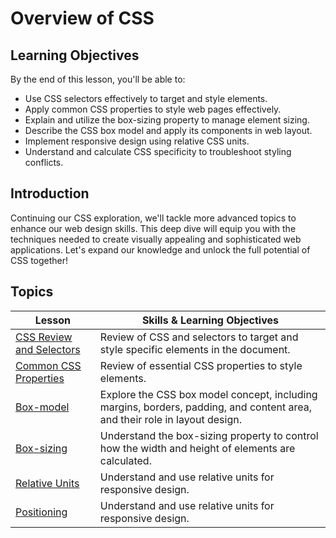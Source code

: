 # Overview of CSS

## Learning Objectives

By the end of this lesson, you'll be able to:

- Use CSS selectors effectively to target and style elements.
- Apply common CSS properties to style web pages effectively.
- Explain and utilize the box-sizing property to manage element sizing.
- Describe the CSS box model and apply its components in web layout.
- Implement responsive design using relative CSS units.
- Understand and calculate CSS specificity to troubleshoot styling conflicts.

## Introduction

Continuing our CSS exploration, we'll tackle more advanced topics to enhance our web design skills. This deep dive will equip you with the techniques needed to create visually appealing and sophisticated web applications. Let's expand our knowledge and unlock the full potential of CSS together!

## Topics

| Lesson                                               | Skills & Learning Objectives                                                                                               |
| ---------------------------------------------------- | -------------------------------------------------------------------------------------------------------------------------- |
| [CSS Review and Selectors](./selectors/README.md)    | Review of CSS and selectors to target and style specific elements in the document.                                         |
| [Common CSS Properties](./css-properties/README.md)  | Review of essential CSS properties to style elements.                                                                      |
| [Box-model](./box-model/README.md)                   | Explore the CSS box model concept, including margins, borders, padding, and content area, and their role in layout design. |
| [Box-sizing](./box-sizing/README.md)                 | Understand the box-sizing property to control how the width and height of elements are calculated.                         |
| [Relative Units](./relative-units/relative-units.md) | Understand and use relative units for responsive design.                                                                   |
| [Positioning](./positioning/README.md)               | Understand and use relative units for responsive design.                                                                   |

